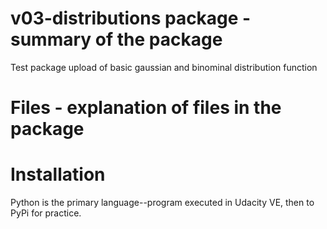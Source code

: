 # v03-distributions package - summary of the package
Test package upload of basic gaussian and binominal distribution function

# Files - explanation of files in the package

# Installation

Python is the primary language--program executed in Udacity VE, then to PyPi for practice.
